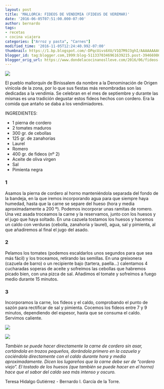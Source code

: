 ```yaml
---
layout: post
title: 'MALLORCA: FIDEOS DE VENDIMIA (FIDEUS DE VEREMAR)'
date: '2016-06-05T07:51:00.000-07:00'
author: bernardo
tags:
- recetas
- cocina viajera
categories: ["Arroz y pasta", "Carnes"]
modified_time: '2016-11-05T12:24:40.992-07:00'
thumbnail: https://1.bp.blogspot.com/-DPqcUivs6XU/V1Q7M9J3ghI/AAAAAAAACto/xw6kENBtC0ER-EB1QKWNaFXuIzZd4oUqwCLcB/s400/04.JPG
blogger_id: tag:blogger.com,1999:blog-5113370346961639215.post-3946698626413636255
blogger_orig_url: https://www.dondelacocinanoslleve.com/2016/06/fideos-de-vendimia-fideus-de-veremar.html
---
```


![](https://1.bp.blogspot.com/-DPqcUivs6XU/V1Q7M9J3ghI/AAAAAAAACto/xw6kENBtC0ER-EB1QKWNaFXuIzZd4oUqwCLcB/s400/04.JPG)

  
El pueblo mallorquín de Binissalem da nombre a la Denominación de Origen vinícola de la zona, por lo que sus fiestas más renombradas son las dedicadas a la vendimia. Se celebran en el mes de septiembre y durante las mismas es una tradición degustar estos fideos hechos con cordero. Era la comida que antaño se daba a los vendimiadores.  

INGREDIENTES:
* 1 pierna de cordero
* 2 tomates maduros
* 300 gr. de cebollas
* 125 gr. de zanahorias
* Laurel 
* Romero
* 400 gr. de fideos (nº 2)
* Aceite de oliva virgen
* Sal
* Pimienta negra  

### 1

Asamos la pierna de cordero al horno manteniéndola separada del fondo de la bandeja, en la que iremos incorporando agua para que siempre haya humedad, hasta que la carne se separe del hueso (hora y media aproximadamente a 200 º). Podemos incorporar unas ramitas de romero. Una vez asada troceamos la carne y la reservamos, junto con los huesos y el jugo que haya soltado. En una cazuela tostamos los huesos y hacemos un caldo con verduras (cebolla, zanahoria y laurel), agua, sal y pimienta, al que añadiremos al final el jugo del asado.  

### 2

Pelamos los tomates (podemos escaldarlos unos segundos para que sea más fácil) y los troceamos, retirando las semillas. En una greixonera (cazuela de barro) o un recipiente bajo (tartera, paella…) calentamos 4 cucharadas soperas de aceite y sofreímos las cebollas que habremos picado bien, con una pizca de sal. Añadimos el tomate y sofreímos a fuego medio durante 15 minutos.  

### 3

Incorporamos la carne, los fideos y el caldo, comprobando el punto de sazón para rectificar de sal y pimienta. Cocemos los fideos entre 7 y 9 minutos, dependiendo del espesor, hasta que se consuma el caldo. Servimos caliente.  

![](https://2.bp.blogspot.com/-15oDSiP93AU/V1Q7iLgFH0I/AAAAAAAACtw/wfrBTqm8RBMYigwCPErHFyV1CVQ_F9MhACLcB/s400/02.JPG)

  

![](https://3.bp.blogspot.com/-kj0egNpr_xY/V1Q701mQqNI/AAAAAAAACt4/1-NK6Hingaw3SsYefSwguLVTwOplISi3gCLcB/s400/03.JPG)

  

_También se puede hacer directamente la carne de cordero sin asar, cortándola en trozos pequeños, dorándola primero en la cazuela y cociéndola directamente con el caldo durante hora y media aproximadamente. Dicen los lugareños que la carne debe ser de “cordero viejo”. El tostado de los huesos (que también se puede hacer en el horno) hace que el sabor del caldo sea más intenso y oscuro._  
  
Teresa Hidalgo Gutiérrez - Bernardo I. García de la Torre.
